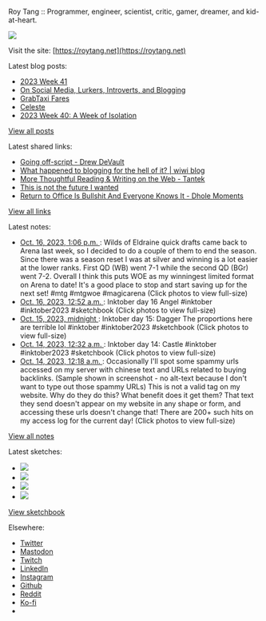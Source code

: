 Roy Tang :: Programmer, engineer, scientist, critic, gamer, dreamer, and kid-at-heart.

![](https://roytang.net/static/img/profile.jpg)

Visit the site: [https://roytang.net](https://roytang.net)

Latest blog posts:

- [2023 Week 41](https://roytang.net/2023/10/2023-week-41/)
- [On Social Media, Lurkers, Introverts, and Blogging](https://roytang.net/2023/10/social-media-lurkers-introverts-blogging/)
- [GrabTaxi Fares](https://roytang.net/2023/10/grabtaxi/)
- [Celeste](https://roytang.net/2023/10/celeste/)
- [2023 Week 40: A Week of Isolation](https://roytang.net/2023/10/2023-week-40/)

[View all posts](https://roytang.net/blog)

Latest shared links:

- [Going off-script - Drew DeVault](https://roytang.net/2023/10/90eaa65434a961b5a7085836f946ca45/)
- [What happened to blogging for the hell of it? | wiwi blog](https://roytang.net/2023/10/5264957daea325782b2c14f10c5cf3a7/)
- [More Thoughtful Reading &amp; Writing on the Web - Tantek](https://roytang.net/2023/10/bb1272f6e0d35521258345995d726fbd/)
- [This is not the future I wanted](https://roytang.net/2023/10/491a37c96c763a3c6ff3f3026d7d8003/)
- [Return to Office Is Bullshit And Everyone Knows It - Dhole Moments](https://roytang.net/2023/10/22968388ee2bdc16bdedc64d0a1684ff/)

[View all links](https://roytang.net/links)

Latest notes:

- [Oct. 16, 2023, 1:06 p.m. ](https://roytang.net/2023/10/111242954765318385/): Wilds of Eldraine quick drafts came back to Arena last week, so I decided to do a couple of them to end the season. Since there was a season reset I was at silver and winning is a lot easier at the lower ranks. First QD (WB) went 7-1 while the second QD (BGr) went 7-2. Overall I think this puts WOE as my winningest limited format on Arena to date! It&#x27;s a good place to stop and start saving up for the next set! #mtg #mtgwoe #magicarena (Click photos to view full-size)
- [Oct. 16, 2023, 12:52 a.m. ](https://roytang.net/2023/10/111240070083513108/): Inktober day 16 Angel #inktober #inktober2023 #sketchbook (Click photos to view full-size)
- [Oct. 15, 2023, midnight ](https://roytang.net/2023/10/111234201154224142/): Inktober day 15: Dagger The proportions here are terrible lol #inktober #inktober2023 #sketchbook (Click photos to view full-size)
- [Oct. 14, 2023, 12:32 a.m. ](https://roytang.net/2023/10/111228665938430296/): Inktober day 14: Castle #inktober #inktober2023 #sketchbook (Click photos to view full-size)
- [Oct. 14, 2023, 12:18 a.m. ](https://roytang.net/2023/10/111228610330972210/): Occasionally I&#x27;ll spot some spammy urls accessed on my server with chinese text and URLs related to buying backlinks. (Sample shown in screenshot - no alt-text because I don&#x27;t want to type out those spammy URLs) This is not a valid tag on my website. Why do they do this? What benefit does it get them? That text they send doesn&#x27;t appear on my website in any shape or form, and accessing these urls doesn&#x27;t change that! There are 200+ such hits on my access log for the current day! (Click photos to view full-size)

[View all notes](https://roytang.net/notes)

Latest sketches:


- ![](https://roytang.net/media/cache/ab/c0/abc005142eda34179912de849075a42b.jpg)
- ![](https://roytang.net/media/cache/b2/c5/b2c5130c276a18df0e080ab9118ec475.jpg)
- ![](https://roytang.net/media/cache/5a/83/5a8369d5b82e963df81acd219e12a194.jpg)
- ![](https://roytang.net/media/cache/31/e1/31e127a65c25048d143c0db4be697111.jpg)

[View sketchbook](https://roytang.net/albums/sketchbook)


Elsewhere:

- [Twitter](https://twitter.com/roytang)
- [Mastodon](https://indieweb.social/@roytang)
- [Twitch](https://twitch.tv/twitchyroy)
- [LinkedIn](https://www.linkedin.com/in/roytang)
- [Instagram](https://instagram.com/roytang0400)
- [Github](https://github.com/roytang)
- [Reddit](https://reddit.com/u/hungryroy)
- [Ko-fi](https://ko-fi.com/roytang)
- [](mailto:hello@roytang.net)
